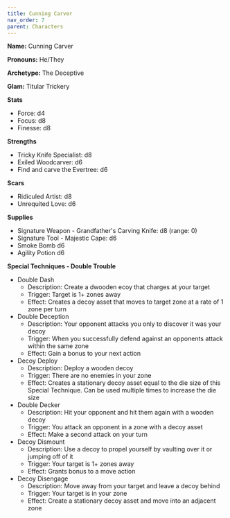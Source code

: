 ```yaml
---
title: Cunning Carver
nav_order: 7
parent: Characters
---
```

<script>
if (window.matchMedia && window.matchMedia('(prefers-color-scheme: dark)').matches) {
    jtd.setTheme('dark')
}
</script>


**Name:** Cunning Carver

**Pronouns:** He/They

**Archetype:** The Deceptive

**Glam:** Titular Trickery

**Stats**
- Force: d4
- Focus: d8
- Finesse: d8

**Strengths**
- Tricky Knife Specialist: d8
- Exiled Woodcarver: d6
- Find and carve the Evertree: d6

**Scars**
- Ridiculed Artist: d8
- Unrequited Love: d6

**Supplies**
- Signature Weapon - Grandfather's Carving Knife: d8 (range: 0)
- Signature Tool - Majestic Cape: d6
- Smoke Bomb d6
- Agility Potion d6

**Special Techniques - Double Trouble**
- Double Dash
    - Description: Create a dwooden ecoy that charges at your target
    - Trigger: Target is 1+ zones away
    - Effect: Creates a decoy asset that moves to target zone at a rate of 1 zone per turn
- Double Deception
    - Description: Your opponent attacks you only to discover it was your decoy
    - Trigger: When you successfully defend against an opponents attack within the same zone
    - Effect: Gain a bonus to your next action
- Decoy Deploy
    - Description: Deploy a wooden decoy
    - Trigger: There are no enemies in your zone
    - Effect: Creates a stationary decoy asset equal to the die size of this Special Technique. Can be used multiple times to increase the die size
- Double Decker
    - Description: Hit your opponent and hit them again with a wooden decoy
    - Trigger: You attack an opponent in a zone with a decoy asset
    - Effect: Make a second attack on your turn
- Decoy Dismount
    - Description: Use a decoy to propel yourself by vaulting over it or jumping off of it
    - Trigger: Your target is 1+ zones away
    - Effect: Grants bonus to a move action
- Decoy Disengage
    - Description: Move away from your target and leave a decoy behind
    - Trigger: Your target is in your zone
    - Effect: Create a stationary decoy asset and move into an adjacent zone